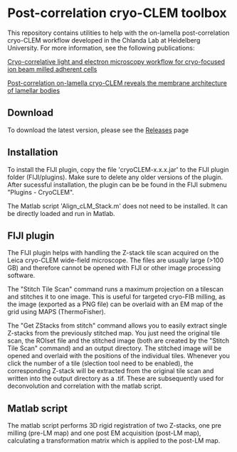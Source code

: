 # Post-correlation cryo-CLEM toolbox

This repository contains utilities to help with the on-lamella post-correlation cryo-CLEM workflow developed in the Chlanda Lab at Heidelberg University.
For more information, see the following publications:

[Cryo-correlative light and electron microscopy workflow for cryo-focused ion beam milled adherent cells](https://doi.org/10.1016/bs.mcb.2020.12.009)

[Post-correlation on-lamella cryo-CLEM reveals the membrane architecture of lamellar bodies](https://doi.org/10.1038/s42003-020-01567-z)

## Download

To download the latest version, please see the [Releases](https://github.com/Chlanda-Lab/cryoCLEM/releases) page

## Installation

To install the FIJI plugin, copy the file 'cryoCLEM-x.x.x.jar' to the FIJI plugin folder (FIJI/plugins). Make sure to delete any older versions of the plugin.
After sucessful installation, the plugin can be be found in the FIJI submenu "Plugins - CryoCLEM".

The Matlab script 'Align_cLM_Stack.m' does not need to be installed. It can be directly loaded and run in Matlab.

## FIJI plugin
The FIJI plugin helps with handling the Z-stack tile scan acquired on the Leica cryo-CLEM wide-field microscope.
The files are usually large (>100 GB) and therefore cannot be opened with FIJI or other image processing software.

The "Stitch Tile Scan" command runs a maximum projection on a tilescan and stitches it to one image.
This is useful for targeted cryo-FIB milling, as the image (exported as a PNG file) can be overlaid with an EM map of the grid using MAPS (ThermoFisher).

The "Get ZStacks from stitch" command allows you to easily extract single Z-stacks from the previously stitched map.
You just need the original tile scan, the ROIset file and the stitched image (both are created by the "Stitch Tile Scan" command) and an output directory.
The stitched image will be opened and overlaid with the positions of the individual tiles.
Whenever you click the number of a tile (slection tool need to be enabled), the corresponding Z-stack will be extracted from the original tile scan and written into the output directory as a .tif.
These are subsequently used for deconvolution and correlation with the matlab script.

## Matlab script
The matlab script performs 3D rigid registration of two Z-stacks, one pre milling (pre-LM map) and one post EM acquisition (post-LM map),
calculating a transformation matrix which is applied to the post-LM map.
